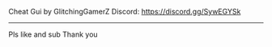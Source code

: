 Cheat Gui by GlitchingGamerZ
Discord:
https://discord.gg/SywEGYSk
_____________________________
Pls like and sub
Thank you
